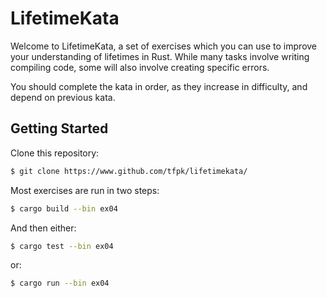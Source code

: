 # LifetimeKata

Welcome to LifetimeKata, a set of exercises which you can use to improve your
understanding of lifetimes in Rust. While many tasks involve writing compiling
code, some will also involve creating specific errors.

You should complete the kata in order, as they increase in
difficulty, and depend on previous kata.

## Getting Started

Clone this repository:

``` sh
$ git clone https://www.github.com/tfpk/lifetimekata/
```

Most exercises are run in two steps:

``` sh
$ cargo build --bin ex04
```

And then either:

``` sh
$ cargo test --bin ex04
```

or:

``` sh
$ cargo run --bin ex04
```
